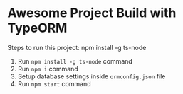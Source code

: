 # Awesome Project Build with TypeORM

Steps to run this project:
npm install -g ts-node

1. Run `npm install -g ts-node` command
2. Run `npm i` command
3. Setup database settings inside `ormconfig.json` file
4. Run `npm start` command

